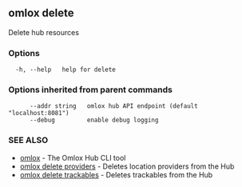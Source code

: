 ## omlox delete

Delete hub resources

### Options

```
  -h, --help   help for delete
```

### Options inherited from parent commands

```
      --addr string   omlox hub API endpoint (default "localhost:8081")
      --debug         enable debug logging
```

### SEE ALSO

* [omlox](omlox.md)	 - The Omlox Hub CLI tool
* [omlox delete providers](omlox_delete_providers.md)	 - Deletes location providers from the Hub
* [omlox delete trackables](omlox_delete_trackables.md)	 - Deletes trackables from the Hub

